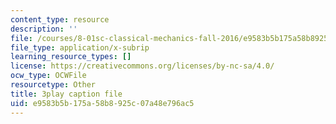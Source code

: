 ```yaml
---
content_type: resource
description: ''
file: /courses/8-01sc-classical-mechanics-fall-2016/e9583b5b175a58b8925c07a48e796ac5_OwNr82QgkP8.vtt
file_type: application/x-subrip
learning_resource_types: []
license: https://creativecommons.org/licenses/by-nc-sa/4.0/
ocw_type: OCWFile
resourcetype: Other
title: 3play caption file
uid: e9583b5b-175a-58b8-925c-07a48e796ac5
---
```

